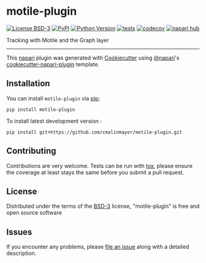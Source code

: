 # motile-plugin

[![License BSD-3](https://img.shields.io/pypi/l/motile-plugin.svg?color=green)](https://github.com/cmalinmayor/motile-plugin/raw/main/LICENSE)
[![PyPI](https://img.shields.io/pypi/v/motile-plugin.svg?color=green)](https://pypi.org/project/motile-plugin)
[![Python Version](https://img.shields.io/pypi/pyversions/motile-plugin.svg?color=green)](https://python.org)
[![tests](https://github.com/cmalinmayor/motile-plugin/workflows/tests/badge.svg)](https://github.com/cmalinmayor/motile-plugin/actions)
[![codecov](https://codecov.io/gh/cmalinmayor/motile-plugin/branch/main/graph/badge.svg)](https://codecov.io/gh/cmalinmayor/motile-plugin)
[![napari hub](https://img.shields.io/endpoint?url=https://api.napari-hub.org/shields/motile-plugin)](https://napari-hub.org/plugins/motile-plugin)

Tracking with Motile and the Graph layer

----------------------------------

This [napari] plugin was generated with [Cookiecutter] using [@napari]'s [cookiecutter-napari-plugin] template.

<!--
Don't miss the full getting started guide to set up your new package:
https://github.com/napari/cookiecutter-napari-plugin#getting-started

and review the napari docs for plugin developers:
https://napari.org/stable/plugins/index.html
-->

## Installation

You can install `motile-plugin` via [pip]:

    pip install motile-plugin



To install latest development version :

    pip install git+https://github.com/cmalinmayor/motile-plugin.git


## Contributing

Contributions are very welcome. Tests can be run with [tox], please ensure
the coverage at least stays the same before you submit a pull request.

## License

Distributed under the terms of the [BSD-3] license,
"motile-plugin" is free and open source software

## Issues

If you encounter any problems, please [file an issue] along with a detailed description.

[napari]: https://github.com/napari/napari
[Cookiecutter]: https://github.com/audreyr/cookiecutter
[@napari]: https://github.com/napari
[MIT]: http://opensource.org/licenses/MIT
[BSD-3]: http://opensource.org/licenses/BSD-3-Clause
[GNU GPL v3.0]: http://www.gnu.org/licenses/gpl-3.0.txt
[GNU LGPL v3.0]: http://www.gnu.org/licenses/lgpl-3.0.txt
[Apache Software License 2.0]: http://www.apache.org/licenses/LICENSE-2.0
[Mozilla Public License 2.0]: https://www.mozilla.org/media/MPL/2.0/index.txt
[cookiecutter-napari-plugin]: https://github.com/napari/cookiecutter-napari-plugin

[file an issue]: https://github.com/cmalinmayor/motile-plugin/issues

[napari]: https://github.com/napari/napari
[tox]: https://tox.readthedocs.io/en/latest/
[pip]: https://pypi.org/project/pip/
[PyPI]: https://pypi.org/
